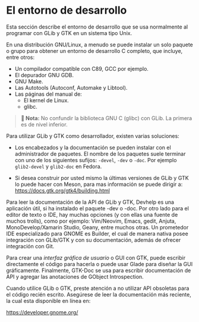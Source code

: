 # El entorno de desarrollo

Esta sección describe el entorno de desarrollo que se usa normalmente al programar con GLib y GTK en un sistema tipo Unix.

En una distribución GNU/Linux, a menudo se puede instalar un solo paquete o grupo para obtener un entorno de desarrollo C completo, que incluye, entre otros:

* Un compilador compatible con C89, GCC por ejemplo.
* El depurador GNU GDB.
* GNU Make.
* Las Autotools (Autoconf, Automake y Libtool).
* Las páginas del manual de:
    * El kernel de Linux.
    * glibc.

> **📌 Nota:** No confundir la biblioteca GNU C (glibc) con GLib. La primera es de nivel inferior.

Para utilizar GLib y GTK como desarrollador, existen varias soluciones:

* Los encabezados y la documentación se pueden instalar con el administrador de paquetes. El nombre de los paquetes suele terminar con uno de los siguientes sufijos: `-devel`, `-dev` o `-doc`. Por ejemplo `glib2-devel` y `glib2-doc` en Fedora.

* Si desea construir por usted mismo la últimas versiones de GLib y GTK lo puede hacer con Meson, para mas información se puede dirigir a: <https://docs.gtk.org/gtk4/building.html>

Para leer la documentación de la API de GLib y GTK, Devhelp es una aplicación útil, si ha instalado el paquete -dev o -doc. Por otro lado para el editor de texto o IDE, hay muchas opciones (y con ellas una fuente de muchos trolls), como por ejemplo: Vim/Neovim, Emacs, gedit, Anjuta, MonoDevelop/Xamarin Studio, Geany, entre muchos otras. Un prometedor IDE especializado para GNOME es Builder, el cual de manera nativa posee integración con GLib/GTK y con su documentación, además de ofrecer integración con Git.

Para crear una *interfaz gráfica de usuario* o GUI con GTK, puede escribir directamente el código para hacerla o puede usar Glade para diseñar la GUI gráficamente. Finalmente, GTK-Doc se usa para escribir documentación de API y agregar las anotaciones de GObject Introspection.

Cuando utilice GLib o GTK, preste atención a no utilizar API obsoletas para el código recién escrito. Asegúrese de leer la documentación más reciente, la cual esta disponible en línea en:

<https://developer.gnome.org/>